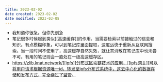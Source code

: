 ```yaml
---
title: 2023-02-02
date created: 2023-02-02
date modified: 2023-03-08
---
```

- 我知道你很急，但你先别急
- 笔记很多时候起到类似[[高速缓存]]的作用。当需要检索以前接触过的信息和知识，有点模糊印象，可以到笔记库里面提取，速度远快于重新从互联网搜索。当一段时间不使用了，高速缓存自然失效，就让其消散在笔记库中也未尝不可，有用的笔记则会一直处在一级高速缓存区。
- https://zlib.knat.network/[[ipfs]]分布式区块链技术的应用，[[ipfs网关]]可以将用户请求根据资源唯一id，转发至ipfs分布式系统中，这去中心化的数据存储和发布方式，完全绕过了监管。
